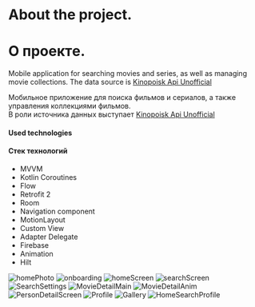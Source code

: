 # About the project.
# О проектe.

Mobile application for searching movies and series, as well as managing movie collections.
The data source is [Kinopoisk Api Unofficial](https://kinopoiskapiunofficial.tech/)

Мобильное приложение для поиска фильмов и сериалов, а также управления коллекциями фильмов.  
В роли источника данных выступает [Kinopoisk Api Unofficial](https://kinopoiskapiunofficial.tech/)

#### Used technologies
#### Стек технологий

- MVVM
- Kotlin Coroutines
- Flow
- Retrofit 2
- Room
- Navigation component
- MotionLayout
- Custom View
- Adapter Delegate
- Firebase
- Animation
- Hilt

![homePhoto](https://user-images.githubusercontent.com/82381371/231047217-88fa5db5-2bde-4712-b5ca-c937622b0ca6.jpg)
![onboarding](https://user-images.githubusercontent.com/82381371/231047489-a6a647c1-7030-42ef-a0b6-a38bc5d877ba.gif)
![homeScreen](https://user-images.githubusercontent.com/82381371/231047552-69510b2d-2607-4259-be43-ba7570968e02.gif)
![searchScreen](https://user-images.githubusercontent.com/82381371/231047564-0dcc5baa-44bf-48a6-a09e-29ceb73dd945.gif)
![SearchSettings](https://user-images.githubusercontent.com/82381371/231047576-98cd09ef-79cc-4480-9346-e9ca1aac41c9.gif)
![MovieDetailMain](https://user-images.githubusercontent.com/82381371/231047581-072208c0-79a9-4408-94ec-30a9a06ccf2c.gif)
![MovieDetailAnim](https://user-images.githubusercontent.com/82381371/231047588-6b245c55-f86f-45b9-a5d7-4ea55287f2fb.gif)
![PersonDetailScreen](https://user-images.githubusercontent.com/82381371/231047592-03cd3009-650c-468a-9f5c-c8b9eacf4805.gif)
![Profile](https://user-images.githubusercontent.com/82381371/231047597-bff5caa9-0d56-4a48-9128-2cfdce577bb9.gif)
![Gallery](https://user-images.githubusercontent.com/82381371/231047600-665b6ce9-f334-45b2-8348-4c5c1808ef47.gif)
![HomeSearchProfile](https://user-images.githubusercontent.com/82381371/231047606-874738ce-95e8-416a-b061-fa7cd9bf81be.gif)
